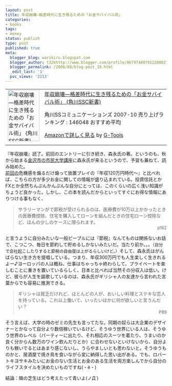 ```yaml
---
layout: post
title: 年収崩壊—格差時代に生き残るための「お金サバイバル術」
categories:
- books
tags:
- money
status: publish
type: post
published: true
meta:
  blogger_blog: warikiru.blogspot.com
  blogger_author: t32khttp://www.blogger.com/profile/06797489791220082722noreply@blogger.com
  blogger_permalink: /2008/08/blog-post_19.html
  _edit_last: '1'
  pvc_views: '2213'
---
```

<table border="0" cellpadding="5">
<tbody>
<tr>
<td valign="top"><a href="http://www.amazon.co.jp/exec/obidos/ASIN/4827550107/warikiru-22/ref=nosim/" target="_blank"><img class="fig" src="http://ecx.images-amazon.com/images/I/31FreiBpf3L._SL160_.jpg" border="0" alt="年収崩壊―格差時代に生き残るための「お金サバイバル術」 (角川SSC新書)" width="98" height="160" /></a></td>
<td valign="top"><span><a href="http://www.amazon.co.jp/%E5%B9%B4%E5%8F%8E%E5%B4%A9%E5%A3%8A%E2%80%95%E6%A0%BC%E5%B7%AE%E6%99%82%E4%BB%A3%E3%81%AB%E7%94%9F%E3%81%8D%E6%AE%8B%E3%82%8B%E3%81%9F%E3%82%81%E3%81%AE%E3%80%8C%E3%81%8A%E9%87%91%E3%82%B5%E3%83%90%E3%82%A4%E3%83%90%E3%83%AB%E8%A1%93%E3%80%8D-%E8%A7%92%E5%B7%9DSSC%E6%96%B0%E6%9B%B8-%E6%A3%AE%E6%B0%B8-%E5%8D%93%E9%83%8E/dp/4827550107%3FSubscriptionId%3D15SMZCTB9V8NGR2TW082%26tag%3Dwarikiru-22%26linkCode%3Dxm2%26camp%3D2025%26creative%3D165953%26creativeASIN%3D4827550107" target="_blank">年収崩壊―格差時代に生き残るための「お金サバイバル術」 (角川SSC新書)</a><img style="border: none;" src="http://www.assoc-amazon.jp/e/ir?t=warikiru-22&amp;l=ur2&amp;o=9" alt="" width="1" height="1" /></span>

<span>角川SSコミュニケーションズ  2007-10
売り上げランキング : 146048
おすすめ平均  <img src="http://g-images.amazon.com/images/G/01/detail/stars-4-0.gif" alt="" /></span>

<span><a href="http://www.amazon.co.jp/%E5%B9%B4%E5%8F%8E%E5%B4%A9%E5%A3%8A%E2%80%95%E6%A0%BC%E5%B7%AE%E6%99%82%E4%BB%A3%E3%81%AB%E7%94%9F%E3%81%8D%E6%AE%8B%E3%82%8B%E3%81%9F%E3%82%81%E3%81%AE%E3%80%8C%E3%81%8A%E9%87%91%E3%82%B5%E3%83%90%E3%82%A4%E3%83%90%E3%83%AB%E8%A1%93%E3%80%8D-%E8%A7%92%E5%B7%9DSSC%E6%96%B0%E6%9B%B8-%E6%A3%AE%E6%B0%B8-%E5%8D%93%E9%83%8E/dp/4827550107%3FSubscriptionId%3D15SMZCTB9V8NGR2TW082%26tag%3Dwarikiru-22%26linkCode%3Dxm2%26camp%3D2025%26creative%3D165953%26creativeASIN%3D4827550107" target="_blank">Amazonで詳しく見る</a></span> <span>by <a href="http://www.goodpic.com/mt/aws/index.html">G-Tools</a></span></td>
</tr>
</tbody>
</table>
『年収崩壊』読了。前回のエントリーに引き続き、森永氏の著。というのも、秋から始まる<a href="http://www4.city.kanazawa.ishikawa.jp/39026/kouza/index.jsp">金沢市の市民大学講座</a>に森永氏が来るというので、予習も兼ねて、読み始めた。
<div><a href="http://warikiru.blogspot.com/2008/08/blog-post.html">前回の</a>危機感を煽るだけ煽って放置プレイの『年収120万円時代～』と比べれば、こちらの方が多少お金に関しての情報が盛り込まれている。投資信託とかFXとか全然ちんぷんかんぷんな自分にとっては、このくらいの広く浅い知識がちょうど良かった。しかし、この本を読んだからといってすぐにお得な情報にありつける事もなく、</div>
<blockquote>
<div>サラリーマンがで節税が受けられるのは、医療費が10万以上かかったときの医療費控除、住宅を購入してローンを組んだときの住宅ローン控除など、ほんの少しのケースに限られます。</div>
<div style="text-align: right;"><span class="Apple-style-span" style="font-size: small;">p162</span></div></blockquote>
<div>と言うように自分みたいな一般ピープルには『節税』なんてものは関係ないお話で、こつこつ、毎日を節約して貯めるしかないみたいだ。当たり前か。。。<span class="Apple-style-span" style="font-size: small;">（自分で会社起こしたりすると節税の自由度は上がるらしいけど。）</span>そして、森永氏はがんばらない生き方を提唱している。つまり、年収300万円でも人生楽しく生きれるよー♪ヨーロッパの人は概ね、仕事はちゃっちゃ終わらして、プライベートを楽しむことに重きを置いているらしく、日本と比べれば当然その分収入は低い。けど、彼らが人生を謳歌しているのは、森永氏がギリシャ人の友達から言われた言葉からでも容易に推測できる。</div>
<blockquote>
<div>ギリシャは貧乏だけれど、ほとんどの人が、おいしい料理とステキな恋人を持っている。これ以上働いて、いったいほかに何が欲しいと言うんだい？</div>
<div style="text-align: right;"><span class="Apple-style-span" style="font-size: small;">P89</span></div></blockquote>
<div>そう言えば、大学の時のゼミの先生も言ってたな。同期の奴らは大企業のデザイナーとかなって自分より数倍稼いでいるけど、そうゆう世界にいる人は、そうゆう世界のレベル（パーティーに出たり、それ相応のスーツを着たり、うまいのか良く分からん数万のワイン飲んだりとか）に合わせないといけないから、自分よりも稼いでるとはあまり感じないし、うらやましいとも思わないと。そうゆうものかと、居酒屋で焼き鳥を食いながら変に納得した思い出がある。でも、ロバートキヨサキみたいにお金のない生活とお金のある生活を両方楽しんでから自分のライフスタイルを決めたいものですね(・ё・)</div>
<div>

結論：隣の芝生はどう考えたって青いよ(ノД`)

</div>
